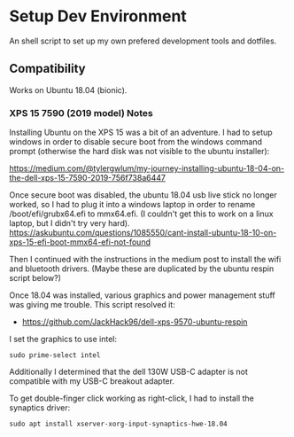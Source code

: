 # Setup Dev Environment

An shell script to set up my own prefered development tools and dotfiles.

## Compatibility

Works on Ubuntu 18.04 (bionic).

### XPS 15 7590 (2019 model) Notes

Installing Ubuntu on the XPS 15 was a bit of an adventure. I had to setup windows
in order to disable secure boot from the windows command prompt (otherwise the
hard disk was not visible to the ubuntu installer):

https://medium.com/@tylergwlum/my-journey-installing-ubuntu-18-04-on-the-dell-xps-15-7590-2019-756f738a6447

Once secure boot was disabled, the ubuntu 18.04 usb live stick no longer
worked, so I had to plug it into a windows laptop in order to rename
/boot/efi/grubx64.efi to mmx64.efi. (I couldn't get this to work on a linux
laptop, but I didn't try very hard).
https://askubuntu.com/questions/1085550/cant-install-ubuntu-18-10-on-xps-15-efi-boot-mmx64-efi-not-found

Then I continued with the instructions in the medium post to install the wifi and
bluetooth drivers. (Maybe these are duplicated by the ubuntu respin script below?)

Once 18.04 was installed, various graphics and power management stuff was
giving me trouble. This script resolved it:

* https://github.com/JackHack96/dell-xps-9570-ubuntu-respin

I set the graphics to use intel:

`sudo prime-select intel`

Additionally I determined that the dell 130W USB-C adapter is not compatible
with my USB-C breakout adapter.

To get double-finger click working as right-click, I had to install the synaptics driver:

`sudo apt install xserver-xorg-input-synaptics-hwe-18.04`
